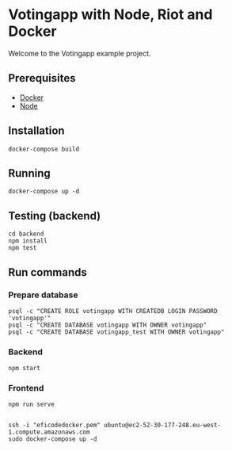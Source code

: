 # Votingapp with Node, Riot and Docker

Welcome to the Votingapp example project.

## Prerequisites

* [Docker](https://www.docker.com/)
* [Node](https://nodejs.org/)

## Installation

    docker-compose build

## Running

    docker-compose up -d

## Testing (backend)

    cd backend
    npm install
    npm test

## Run commands

### Prepare database

    psql -c "CREATE ROLE votingapp WITH CREATEDB LOGIN PASSWORD 'votingapp'"
    psql -c "CREATE DATABASE votingapp WITH OWNER votingapp"
    psql -c "CREATE DATABASE votingapp_test WITH OWNER votingapp"

### Backend

    npm start

### Frontend

    npm run serve


    ssh -i "eficodedocker.pem" ubuntu@ec2-52-30-177-248.eu-west-1.compute.amazonaws.com
    sudo docker-compose up -d


